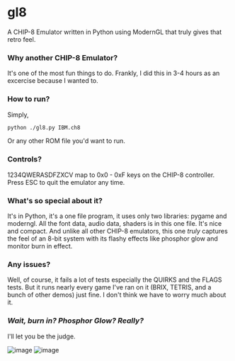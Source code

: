 # gl8
A CHIP-8 Emulator written in Python using ModernGL that truly gives that retro feel.

### Why another CHIP-8 Emulator?

It's one of the most fun things to do. Frankly, I did this in 3-4 hours as an excercise because I wanted to.

### How to run?

Simply,

```sh
python ./gl8.py IBM.ch8
```

Or any other ROM file you'd want to run.

### Controls?

1234QWERASDFZXCV map to 0x0 - 0xF keys on the CHIP-8 controller. Press ESC to quit the emulator any time.

### What's so special about it?

It's in Python, it's a one file program, it uses only two libraries: pygame and moderngl. All the font data,
audio data, shaders is in this one file. It's nice and compact. And unlike all other CHIP-8 emulators, this
one *truly* captures the feel of an 8-bit system with its flashy effects like phosphor glow and monitor burn in effect.

### Any issues?

Well, of course, it fails a lot of tests especially the QUIRKS and the FLAGS tests. But it runs nearly every
game I've ran on it (BRIX, TETRIS, and a bunch of other demos) just fine. I don't think we have to worry much
about it. 

### *Wait, burn in? Phosphor Glow? Really?*

I'll let you be the judge.

![image](https://github.com/RelativisticMechanic/gl8/assets/35113288/c8ba1332-ec85-4629-88ee-08878c4cc720)
![image](https://github.com/RelativisticMechanic/gl8/assets/35113288/3bad95d9-38a5-4172-9024-55e29e251b5c)



